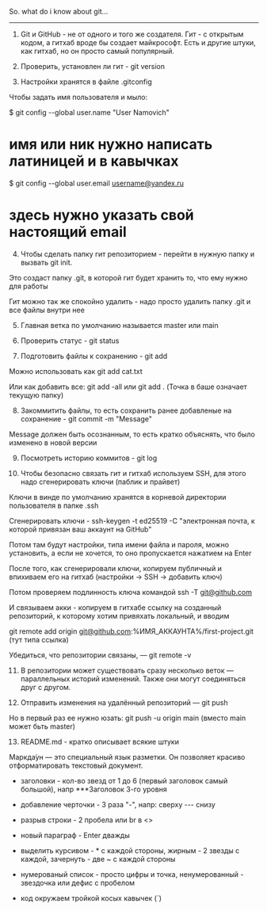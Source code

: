 So. what do i know about git...

---


1. Git и GitHub - не от одного и того же создателя. Гит - с открытым кодом, а гитхаб вроде бы создает майкрософт. Есть и другие штуки, как гитхаб, но он просто самый популярный.

2. Проверить, установлен ли гит - git version

3. Настройки хранятся в файле .gitconfig

Чтобы задать имя пользователя и мыло: 

$ git config --global user.name "User Namovich" 

# имя или ник нужно написать латиницей и в кавычках

$ git config --global user.email username@yandex.ru


# здесь нужно указать свой настоящий email 


4. Чтобы сделать папку гит репозиторием - перейти в нужную папку и вызвать git init.


Это создаст папку .git, в которой гит будет хранить то, что ему нужно для работы


Гит можно так же спокойно удалить - надо просто удалить папку .git и все файлы внутри нее


5. Главная ветка по умолчанию называется master или main


6. Проверить статус - git status


7. Подготовить файлы к сохранению - git add


Можно использовать как git add cat.txt


Или как добавить все: git add -all или git add .  (Точка в баше означает текущую папку)


8. Закоммитить файлы, то есть сохранить ранее добавленые на сохранение - git commit -m "Message"


Message должен быть осознанным, то есть кратко объяснять, что было изменено в новой версии


9. Посмотреть историю коммитов - git log


10. Чтобы безопасно связать гит и гитхаб используем SSH, для этого надо сгенерировать ключи (паблик и прайвет)


Ключи в винде по умолчанию хранятся в корневой директории пользователя в папке .ssh


Сгенерировать ключи - ssh-keygen -t ed25519 -C "электронная почта, к которой привязан ваш аккаунт на GitHub" 


Потом там будут настройки, типа имени файла и пароля, можно установить, а если не хочется, то оно пропускается нажатием на Enter


После того, как сгенерировали ключи, копируем публичный и впихиваем его на гитхаб (настройки -> SSH -> добавить ключ)


Потом проверяем подлинность ключа командой ssh -T git@github.com 


И связываем акки - копируем в гитхабе ссылку на созданный репозиторий, к которому хотим привяхать локальный, и вводим


git remote add origin git@github.com:%ИМЯ_АККАУНТА%/first-project.git (тут типа ссылка)


Убедиться, что репозитории связаны, — git remote -v


11. В репозитории может существовать сразу несколько веток — параллельных историй изменений. Также они могут соединяться друг с другом.


12. Отправить изменения на удалённый репозиторий — git push


Но в первый раз ее нужно юзать: git push -u origin main  (вместо main может бьть master)


13. README.md - кратко описывает всякие штуки


Маркда́ун — это специальный язык разметки. Он позволяет красиво отформатировать текстовый документ.


- заголовки - кол-во звезд от 1 до 6 (первый заголовок самый большой), напр ***Заголовок 3-го уровня


- добавление черточки - 3 раза "-", напр: сверху --- снизу


- разрыв строки - 2 пробела или br в <>


- новый параграф - Enter дважды 


- выделить курсивом - * с каждой стороны, жирным - 2 звезды с каждой, зачернуть - две ~ с каждой стороны

- нумерованый список - просто цифры и точка, ненумерованный - звездочка или дефис с пробелом

- код окружаем тройкой косых кавычек (`)



